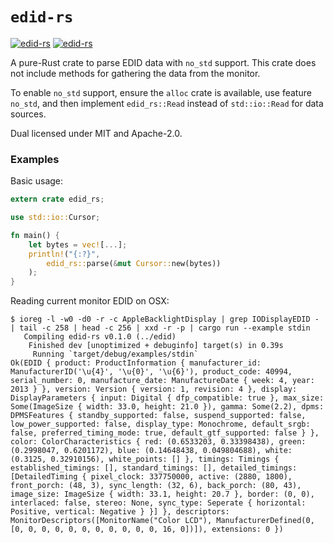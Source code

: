 # `edid-rs`

[![edid-rs](https://docs.rs/edid-rs/badge.svg)](https://docs.rs/edid-rs/)
[![edid-rs](https://img.shields.io/crates/v/edid-rs.svg)](https://crates.io/crate/edid-rs/)

A pure-Rust crate to parse EDID data with `no_std` support. This crate does not include methods for gathering the data from the monitor.

To enable `no_std` support, ensure the `alloc` crate is available, use feature `no_std`, and then implement `edid_rs::Read` instead of `std::io::Read` for data sources.

Dual licensed under MIT and Apache-2.0.

### Examples

Basic usage:
```rust
extern crate edid_rs;

use std::io::Cursor;

fn main() {
    let bytes = vec![...];
    println!("{:?}",
        edid_rs::parse(&mut Cursor::new(bytes))
    );
}
```

Reading current monitor EDID on OSX:
```
$ ioreg -l -w0 -d0 -r -c AppleBacklightDisplay | grep IODisplayEDID - | tail -c 258 | head -c 256 | xxd -r -p | cargo run --example stdin
   Compiling edid-rs v0.1.0 (../edid)
    Finished dev [unoptimized + debuginfo] target(s) in 0.39s
     Running `target/debug/examples/stdin`
Ok(EDID { product: ProductInformation { manufacturer_id: ManufacturerID('\u{4}', '\u{0}', '\u{6}'), product_code: 40994, serial_number: 0, manufacture_date: ManufactureDate { week: 4, year: 2013 } }, version: Version { version: 1, revision: 4 }, display: DisplayParameters { input: Digital { dfp_compatible: true }, max_size: Some(ImageSize { width: 33.0, height: 21.0 }), gamma: Some(2.2), dpms: DPMSFeatures { standby_supported: false, suspend_supported: false, low_power_supported: false, display_type: Monochrome, default_srgb: false, preferred_timing_mode: true, default_gtf_supported: false } }, color: ColorCharacteristics { red: (0.6533203, 0.33398438), green: (0.2998047, 0.6201172), blue: (0.14648438, 0.049804688), white: (0.3125, 0.32910156), white_points: [] }, timings: Timings { established_timings: [], standard_timings: [], detailed_timings: [DetailedTiming { pixel_clock: 337750000, active: (2880, 1800), front_porch: (48, 3), sync_length: (32, 6), back_porch: (80, 43), image_size: ImageSize { width: 33.1, height: 20.7 }, border: (0, 0), interlaced: false, stereo: None, sync_type: Seperate { horizontal: Positive, vertical: Negative } }] }, descriptors: MonitorDescriptors([MonitorName("Color LCD"), ManufacturerDefined(0, [0, 0, 0, 0, 0, 0, 0, 0, 0, 0, 0, 16, 0])]), extensions: 0 })

```